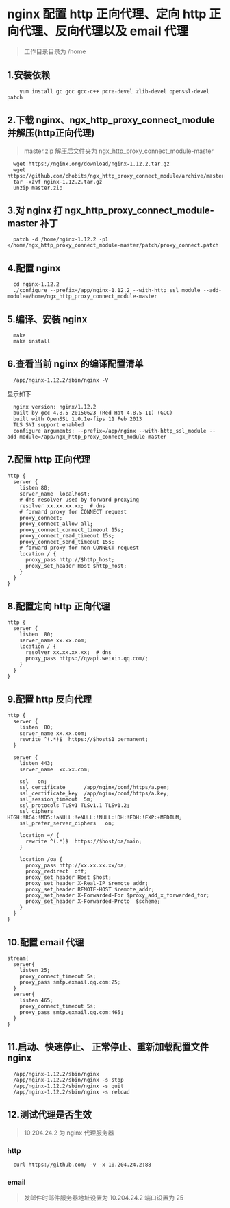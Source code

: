 # nginx 配置 http 正向代理、定向 http 正向代理、反向代理以及 email 代理


> 工作目录目录为 /home

## 1.安装依赖

```
    yum install gc gcc gcc-c++ pcre-devel zlib-devel openssl-devel patch
```

## 2.下载 nginx、ngx_http_proxy_connect_module 并解压(http正向代理)

> master.zip 解压后文件夹为 ngx_http_proxy_connect_module-master

```
  wget https://nginx.org/download/nginx-1.12.2.tar.gz
  wget https://github.com/chobits/ngx_http_proxy_connect_module/archive/master.zip
  tar -xzvf nginx-1.12.2.tar.gz
  unzip master.zip
```

## 3.对 nginx 打 ngx_http_proxy_connect_module-master 补丁

```
  patch -d /home/nginx-1.12.2 -p1 </home/ngx_http_proxy_connect_module-master/patch/proxy_connect.patch
```

## 4.配置 nginx 

```
  cd nginx-1.12.2
  ./configure --prefix=/app/nginx-1.12.2 --with-http_ssl_module --add-module=/home/ngx_http_proxy_connect_module-master
```

## 5.编译、安装 nginx

```
  make
  make install
```

## 6.查看当前 nginx 的编译配置清单

```  
  /app/nginx-1.12.2/sbin/nginx -V
```

  显示如下
  
```
  nginx version: nginx/1.12.2
  built by gcc 4.8.5 20150623 (Red Hat 4.8.5-11) (GCC) 
  built with OpenSSL 1.0.1e-fips 11 Feb 2013
  TLS SNI support enabled
  configure arguments: --prefix=/app/nginx --with-http_ssl_module --add-module=/app/ngx_http_proxy_connect_module-master
```

## 7.配置 http 正向代理

```
http {
  server {
    listen 80;
    server_name  localhost;
    # dns resolver used by forward proxying
    resolver xx.xx.xx.xx;  # dns
    # forward proxy for CONNECT request
    proxy_connect;
    proxy_connect_allow all;
    proxy_connect_connect_timeout 15s;
    proxy_connect_read_timeout 15s;
    proxy_connect_send_timeout 15s;
    # forward proxy for non-CONNECT request
    location / {
      proxy_pass http://$http_host;
      proxy_set_header Host $http_host;
    }
  }
}
```

## 8.配置定向 http 正向代理

```
http {
  server {
    listen  80;
    server_name xx.xx.com;
    location / {
      resolver xx.xx.xx.xx;  # dns
      proxy_pass https://qyapi.weixin.qq.com/;
    }
  }
}
```

## 9.配置 http 反向代理

```
http {
  server {
    listen  80;
    server_name xx.xx.com;
    rewrite ^(.*)$  https://$host$1 permanent;
  }

  server {
    listen 443;
    server_name  xx.xx.com;

    ssl   on;
    ssl_certificate      /app/nginx/conf/https/a.pem;
    ssl_certificate_key  /app/nginx/conf/https/a.key;
    ssl_session_timeout  5m;
    ssl_protocols TLSv1 TLSv1.1 TLSv1.2;
    ssl_ciphers  HIGH:!RC4:!MD5:!aNULL:!eNULL:!NULL:!DH:!EDH:!EXP:+MEDIUM;
    ssl_prefer_server_ciphers   on;

    location =/ {
      rewrite ^(.*)$  https://$host/oa/main;
    }
    
    location /oa {
      proxy_pass http://xx.xx.xx.xx/oa;
      proxy_redirect  off;
      proxy_set_header Host $host;
      proxy_set_header X-Real-IP $remote_addr;
      proxy_set_header REMOTE-HOST $remote_addr;
      proxy_set_header X-Forwarded-For $proxy_add_x_forwarded_for;
      proxy_set_header X-Forwarded-Proto  $scheme;
    }
  }
}
```

## 10.配置 email 代理

```
stream{
  server{
    listen 25;
    proxy_connect_timeout 5s;
    proxy_pass smtp.exmail.qq.com:25;
  }
  server{
    listen 465;
    proxy_connect_timeout 5s;
    proxy_pass smtp.exmail.qq.com:465;
  }
}
```

## 11.启动、快速停止、 正常停止、重新加载配置文件nginx

```
  /app/nginx-1.12.2/sbin/nginx
  /app/nginx-1.12.2/sbin/nginx -s stop
  /app/nginx-1.12.2/sbin/nginx -s quit
  /app/nginx-1.12.2/sbin/nginx -s reload
```

## 12.测试代理是否生效

> 10.204.24.2 为 nginx 代理服务器

### http

```
  curl https://github.com/ -v -x 10.204.24.2:88
```

### email

>发邮件时邮件服务器地址设置为 10.204.24.2 端口设置为 25

